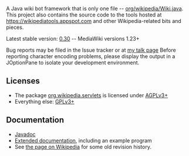 A Java wiki bot framework that is only one file -- [org/wikipedia/Wiki.java](src/org/wikipedia/Wiki.java). 
This project also contains the source code to the tools hosted at https://wikipediatools.appspot.com
and other Wikipedia-related bits and pieces.

Latest stable version: [0.30](https://github.com/MER-C/wiki-java/releases/tag/0.30) -- 
MediaWiki versions 1.23+

Bug reports may be filed in the Issue tracker or at [my talk page](https://en.wikipedia.org/wiki/User_talk:MER-C)
Before reporting character encoding problems, please display the output in a 
JOptionPane to isolate your development environment.

## Licenses

* The package [org.wikipedia.servlets](src/org/wikipedia/servlets) is licensed under [AGPLv3+](COPYING.AGPL)
* Everything else: [GPLv3+](COPYING.GPL)

## Documentation

* [Javadoc](https://wikipediatools.appspot.com/doc/index.html)
* [Extended documentation](https://github.com/MER-C/wiki-java/wiki/Extended-documentation),
 including an example program
* See [the page on Wikipedia](https://en.wikipedia.org/wiki/User:MER-C/Wiki.java)
 for some old revision history.
